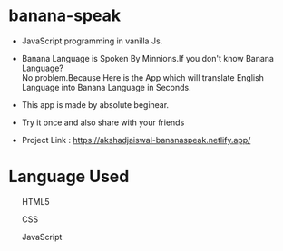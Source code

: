 # banana-speak
- JavaScript programming in vanilla Js.

- Banana Language is Spoken By Minnions.If you don't know Banana Language?<br>No problem.Because Here is the App
which will translate English Language into Banana Language in Seconds.

- This app is made by absolute beginear.

- Try it once and also share with your friends

- Project Link : https://akshadjaiswal-bananaspeak.netlify.app/

# Language Used

  <ul>HTML5</ul>
  <ul>CSS</ul>
  <ul>JavaScript</ul>
